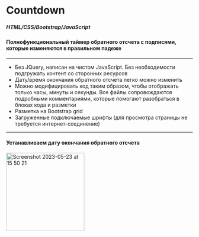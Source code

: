 # Countdown

<h5>HTML/CSS/Bootstrap/JavaScript</h5>
<h4>Полнофункциональный таймер обратного отсчета с подписями, которые изменяются в правильном падеже</h4>
<hr>

<ul>
  <li>Без JQuery, написан на чистом JavaScript. Без необходимости подгружать контент со сторонних ресурсов</li>
  <li>Дату/время окончания обратного отсчета легко можно изменить</li>
  <li>Можно модифицировать код таким образом, чтобы отображать только часы, минуты и секунды. Все файлы сопровождаются подробными комментариями, которые помогают разобраться в блоках кода и разметки</li>
  <li>Разметка на Bootstrap grid</li>
  <li>Загруженные подключаемые шрифты (для просмотра страницы не требуется интернет-соединение)</li>
</ul>
<hr>

<h4>Устанавливаем дату окончания обратного отсчета</h4> 

<img width="211" alt="Screenshot 2023-05-23 at 15 50 21" src="https://github.com/polousova/countdown/assets/113363158/0c9e862f-3839-47a0-be23-0d7d7856bc5f">


